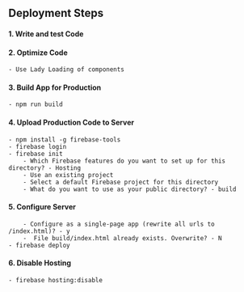 ## Deployment Steps

#### 1. Write and test Code
#### 2. Optimize Code
    - Use Lady Loading of components
#### 3. Build App for Production
    - npm run build

#### 4. Upload Production Code to Server
    - npm install -g firebase-tools
    - firebase login
    - firebase init
        - Which Firebase features do you want to set up for this directory? - Hosting
        - Use an existing project
        - Select a default Firebase project for this directory
        - What do you want to use as your public directory? - build

#### 5. Configure Server
        - Configure as a single-page app (rewrite all urls to /index.html)? - y
        -  File build/index.html already exists. Overwrite? - N
    - firebase deploy

#### 6. Disable Hosting
    - firebase hosting:disable